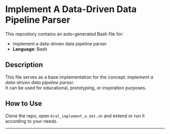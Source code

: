 # Implement A Data-Driven Data Pipeline Parser

This repository contains an auto-generated Bash file for:

- implement a data-driven data pipeline parser
- **Language**: Bash

## Description

This file serves as a base implementation for the concept: *implement a data-driven data pipeline parser*.  
It can be used for educational, prototyping, or inspiration purposes.

## How to Use

Clone the repo, open `6ral_implement_a_dat.sh` and extend or run it according to your needs.

---


